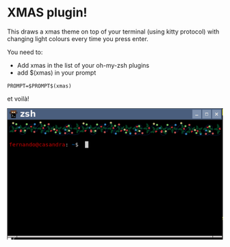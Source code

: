 # XMAS plugin!

This draws a xmas theme on top of your terminal (using kitty protocol) with changing light colours every time you press enter.

You need to:
* Add xmas in the list of your oh-my-zsh plugins
* add $(xmas) in your prompt
```
PROMPT=$PROMPT$(xmas)
```

et voilà!

![Terminal](terminal.png)



